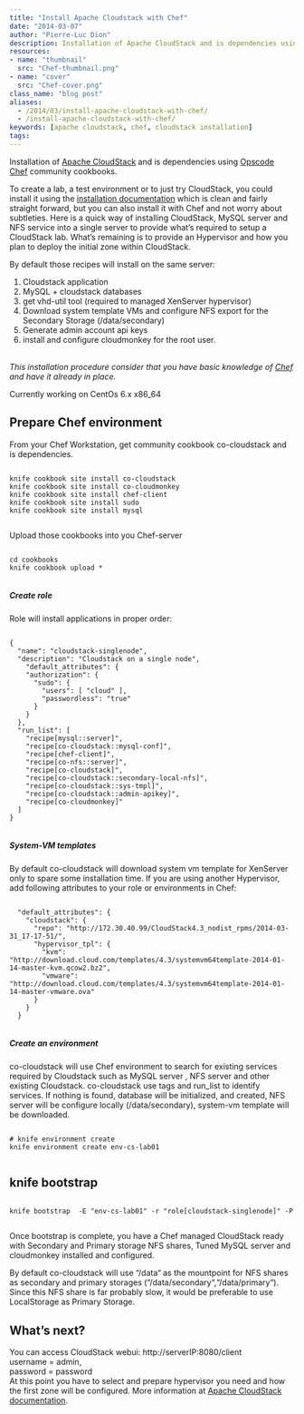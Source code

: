 ```yaml
---
title: "Install Apache Cloudstack with Chef"
date: "2014-03-07"
author: "Pierre-Luc Dion"
description: Installation of Apache CloudStack and is dependencies using Opscode Chef community cookbooks.
resources:
- name: "thumbnail"
  src: "Chef-thumbnail.png"
- name: "cover"
  src: "Chef-cover.png"
class_name: "blog post"
aliases:
  - /2014/03/install-apache-cloudstack-with-chef/
  - /install-apache-cloudstack-with-chef/
keywords: [apache cloudstack, chef, cloudstack installation]
tags:
---
```


<p>Installation of <a href="http://cloudstack.apache.org/">Apache CloudStack</a> and is dependencies using <a href="http://www.opscode.com/">Opscode Chef</a>&nbsp;community cookbooks.</p>

<p>To create a lab, a test environment or to just try CloudStack, you could install it using the <a href="http://docs.cloudstack.apache.org/projects/cloudstack-installation/en/latest/">installation documentation</a> which is clean and fairly straight forward, but you can also install it with Chef and not worry about subtleties. Here is a quick way of installing CloudStack, MySQL server and NFS service into a single server to provide what’s required to setup a CloudStack lab. What’s remaining is to provide an Hypervisor and how you plan to deploy the initial zone within CloudStack.</p>

<p>By default those recipes will install on the same server:</p>

<ol><li>Cloudstack application</li><li>MySQL + cloudstack databases</li><li>get vhd-util tool (required to managed XenServer hypervisor)</li><li>Download system template VMs and configure NFS export for the Secondary Storage (/data/secondary)</li><li>Generate admin account api keys</li><li>install and configure cloudmonkey for the root user.</li></ol>

<p><em><br> This installation procedure consider that you have basic knowledge of <a href="http://www.getchef.com/">Chef</a> and have it already in place.<br> </em></p>

<p>Currently working on CentOs 6.x x86_64</p>

<h2>Prepare Chef environment</h2>

<p>From your Chef Workstation, get community cookbook co-cloudstack and is dependencies.</p>

<pre><code>
knife cookbook site install co-cloudstack
knife cookbook site install co-cloudmonkey
knife cookbook site install chef-client
knife cookbook site install sudo
knife cookbook site install mysql

</code></pre>

<p>Upload those cookbooks into you Chef-server</p>

<pre><code>
cd cookbooks
knife cookbook upload *

</code></pre>


<h5>Create role</h5>
<p>Role will install applications in proper order:</p>

<pre><code>
{
  "name": "cloudstack-singlenode",
  "description": "Cloudstack on a single node",
    "default_attributes": {
    "authorization": {
      "sudo": {
        "users": [ "cloud" ],
        "passwordless": "true"
      }
    }
  },
  "run_list": [
    "recipe[mysql::server]",
    "recipe[co-cloudstack::mysql-conf]",
    "recipe[chef-client]",
    "recipe[co-nfs::server]",
    "recipe[co-cloudstack]",
    "recipe[co-cloudstack::secondary-local-nfs]",
    "recipe[co-cloudstack::sys-tmpl]",
    "recipe[co-cloudstack::admin-apikey]",
    "recipe[co-cloudmonkey]"
  ]
}

</code></pre>

<h5>System-VM templates</h5>

<p>By default co-cloudstack will download <a>system vm template</a> for XenServer only to spare some installation time. If you are using another Hypervisor, add following attributes to your role or environments in Chef:</p>

<pre><code>
  "default_attributes": {
    "cloudstack": {
      "repo": "http://172.30.40.99/CloudStack4.3_nodist_rpms/2014-03-31_17-17-51/",
      "hypervisor_tpl": {
        "kvm": "http://download.cloud.com/templates/4.3/systemvm64template-2014-01-14-master-kvm.qcow2.bz2",
        "vmware": "http://download.cloud.com/templates/4.3/systemvm64template-2014-01-14-master-vmware.ova"
      }
    }
  }

</code></pre>

<h5>Create an environment</h5>

<p>co-cloudstack will use Chef environment to search for existing services required by Cloudstack such as MySQL server , NFS server and other existing Cloudstack. co-cloudstack use tags and run_list to identify services. If nothing is found, database will be initialized, and created, NFS server will be configure locally (/data/secondary), system-vm template will be downloaded.</p>

<pre><code>
# knife environment create <environment name>
knife environment create env-cs-lab01

</code></pre>

<h2>knife bootstrap</h2>

<pre><code>
knife bootstrap <Server IP> -E "env-cs-lab01" -r "role[cloudstack-singlenode]" -P <root password>

</code></pre>

<p>Once bootstrap is complete, you have a Chef managed CloudStack ready with Secondary and Primary storage NFS shares, Tuned MySQL server and cloudmonkey installed and configured.</p>

<p>By default co-cloudstack will use “/data“ as the mountpoint for NFS shares as secondary and primary storages (“/data/secondary“,“/data/primary“). Since this NFS share is far probably slow, it would be preferable to use LocalStorage as Primary Storage.</p>

<h2>What’s next?</h2>

<p>You can access CloudStack webui: http://serverIP:8080/client<br> username = admin,<br> password = password<br> At this point you have to select and prepare hypervisor you need and how the first zone will be configured. More information at <a href="http://docs.cloudstack.apache.org/projects/cloudstack-installation/en/latest/choosing_deployment_architecture.html">Apache CloudStack documentation</a>.</p>